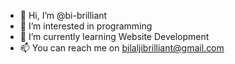 - 👋 Hi, I’m @bi-brilliant
- 👀 I’m interested in programming
- 🌱 I’m currently learning Website Development
- 📫 You can reach me on bilaljibrilliant@gmail.com
<!---
bi-brilliant/bi-brilliant is a ✨ special ✨ repository because its `README.md` (this file) appears on your GitHub profile.
You can click the Preview link to take a look at your changes.
--->
